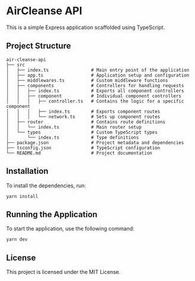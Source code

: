# AirCleanse API

This is a simple Express application scaffolded using TypeScript.

## Project Structure

```
air-cleanse-api
├── src
│   ├── index.ts                # Main entry point of the application
│   ├── app.ts                  # Application setup and configuration
│   ├── middlewares.ts          # Custom middleware functions
│   ├── components              # Controllers for handling requests
│   │   ├── index.ts            # Exports all component controllers
│   │   ├── component           # Individual component controllers
│   │   │   ├── controller.ts   # Contains the logic for a specific component
│   │   │   ├── index.ts        # Exports component routes
│   │   │   └── network.ts      # Sets up component routes
│   ├── router                  # Contains route definitions
│   │   └── index.ts            # Main router setup
│   └── types                   # Custom TypeScript types
│       └── index.ts            # Type definitions
├── package.json                # Project metadata and dependencies
├── tsconfig.json               # TypeScript configuration
└── README.md                   # Project documentation
```

## Installation

To install the dependencies, run:

```
yarn install
```

## Running the Application

To start the application, use the following command:

```
yarn dev
```

## License

This project is licensed under the MIT License.
